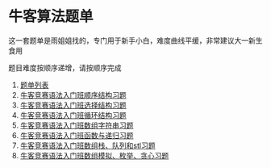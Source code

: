 # 牛客算法题单

这一套题单是雨姐姐找的，专门用于新手小白，难度曲线平缓，非常建议大一新生食用

题目难度按顺序递增，请按顺序完成

1. [题单列表](https://ac.nowcoder.com/acm-heavy/acm/contest/search-detail?searchName=语法入门&topCategoryFilter=13)
2. [牛客竞赛语法入门班顺序结构习题](https://ac.nowcoder.com/acm/contest/18839)
3. [牛客竞赛语法入门班选择结构习题](https://ac.nowcoder.com/acm/contest/19304)
4. [牛客竞赛语法入门班循环结构习题](https://ac.nowcoder.com/acm/contest/19305)
5. [牛客竞赛语法入门班数组字符串习题](https://ac.nowcoder.com/acm/contest/19306)
6. [牛客竞赛语法入门班函数与递归习题](https://ac.nowcoder.com/acm/contest/19859)
7. [牛客竞赛语法入门班数组栈、队列和stl习题](https://ac.nowcoder.com/acm/contest/19850)
8. [牛客竞赛语法入门班数组模拟、枚举、贪心习题](https://ac.nowcoder.com/acm/contest/19851)

